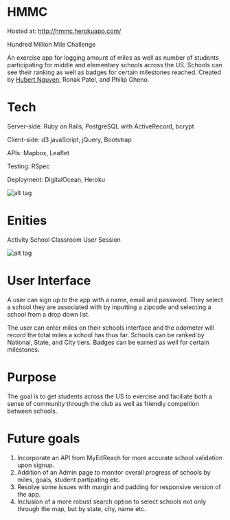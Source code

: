 HMMC
====

Hosted at: <http://hmmc.herokuapp.com/>

Hundred Million Mile Challenge 

An exercise app for logging amount of miles as well as number of students participating for middle and elementary schools across the US. Schools can see their ranking as well as badges for certain milestones reached. Created by <a href="https://recruit.makersquare.com/users/133">Hubert Nguyen</a>, Ronak Patel, and Philip Gheno.  

Tech
====

Server-side: Ruby on Rails, PostgreSQL with ActiveRecord, bcrypt

Client-side: d3 javaScript, jQuery, Bootstrap 

APIs: Mapbox, Leaflet

Testing: RSpec

Deployment: DigitalOcean, Heroku


![alt tag](http://s27.postimg.org/8pqpbmntv/tech_stack_3.png)

Enities 
====

Activity
School
Classroom
User
Session

![alt tag](http://s21.postimg.org/vsqioxwg7/entities.png)


User Interface
====

A user can sign up to the app with a name, email and password. They select a school they are associated with by inputting a zipcode and selecting a school from a drop down list. 

The user can enter miles on their schools interface and the odometer will record the total miles a school has thus far. 
Schools can be ranked by National, State, and City tiers. Badges can be earned as well for certain milestones. 

Purpose
====

The goal is to get students across the US to exercise and faciliate both a sense of community through the club as well as friendly compeition between schools. 

Future goals
==== 

1. Incorporate an API from MyEdReach for more accurate school validation upon signup. 
2. Addition of an Admin page to monitor overall progress of schools by miles, goals, student partipating etc. 
3. Resolve some issues with margin and padding for responsive version of the app. 
4. Inclusion of a more robust search option to select schools not only through the map, but by state, city, name etc. 


